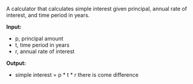 A calculator that calculates simple interest given principal, annual rate of interest, and time period in years.

**Input:**
  - p, principal amount
  - t, time period in years
  - r, annual rate of interest

**Output:**
  - simple interest = p * t * r
there is come difference
